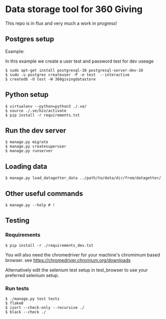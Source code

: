 # Data storage tool for 360 Giving

This repo is in flux and very much a work in progress!

## Postgres setup

Example:

In this example we create a user test and password test for dev useage

```
$ sudo apt-get install postgresql-10 postgresql-server-dev-10
$ sudo -u postgres createuser -P -e test  --interactive
$ createdb -U test -W 360givingdatastore

```

## Python setup

```
$ virtualenv --python=python3 ./.ve/
$ source ./.ve/bin/activate
$ pip install -r requirements.txt
```

## Run the dev server

```
$ manage.py migrate
$ manage.py createsuperuser
$ manage.py runserver
```

## Loading data
```
$ manage.py load_datagetter_data ../path/to/data/dir/from/datagetter/
```
## Other useful commands
```
$ manage.py --help # !
```
## Testing

### Requirements

```
$ pip install -r ./requirements_dev.txt
```

You will also need the chromedriver for your machine's chromimum based browser.
see https://chromedriver.chromium.org/downloads

Alternatively edit the selenium test setup in test_browser to use your preferred selenium setup.

### Run tests
```
$ ./manage.py test tests
$ flake8
$ isort --check-only --recursive ./
$ black --check ./
```
